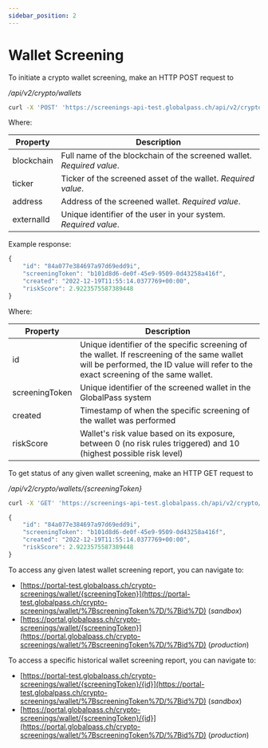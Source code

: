 ```yaml
---
sidebar_position: 2
---
```


# Wallet Screening

To initiate a crypto wallet screening, make an HTTP POST request to

_/api/v2/crypto/wallets_

```bash title="Example request"
curl -X 'POST' 'https://screenings-api-test.globalpass.ch/api/v2/crypto/wallets' -H 'accept: text/plain' -H 'Authorization: Bearer {your_access_token}' -H 'Content-Type: application/json' -d '{"blockchain": "bitcoin","ticker": "BTC","address": "1LoP929sXe5cGEuLw1tKRwDvSFVRJkqDW7","externalId": "User029"}
```

Where:

| Property   | Description                                                           |
| ---------- | --------------------------------------------------------------------- |
| blockchain | Full name of the blockchain of the screened wallet. _Required value_. |
| ticker     | Ticker of the screened asset of the wallet. _Required value_.         |
| address    | Address of the screened wallet. _Required value_.                     |
| externalId | Unique identifier of the user in your system. _Required value_.       |

Example response:

```js title="Example response"
{
    "id": "84a077e384697a97d69edd9i",
    "screeningToken": "b101d8d6-de0f-45e9-9509-0d43258a416f",
    "created": "2022-12-19T11:55:14.0377769+00:00",
    "riskScore": 2.9223575587389448
}
```

Where:

| Property       | Description                                                                                                                                                                        |
| -------------- | ---------------------------------------------------------------------------------------------------------------------------------------------------------------------------------- |
| id             | Unique identifier of the specific screening of the wallet. If rescreening of the same wallet will be performed, the ID value will refer to the exact screening of the same wallet. |
| screeningToken | Unique identifier of the screened wallet in the GlobalPass system                                                                                                                  |
| created        | Timestamp of when the specific screening of the wallet was performed                                                                                                               |
| riskScore      | Wallet's risk value based on its exposure, between 0 (no risk rules triggered) and 10 (highest possible risk level)                                                                |

To get status of any given wallet screening, make an HTTP GET request to

_/api/v2/crypto/wallets/{screeningToken}_

```bash title="Example request"
curl -X 'GET' 'https://screenings-api-test.globalpass.ch/api/v2/crypto/wallets/b101d8d6-de0f-45e9-9509-0d43258a416f' -H 'accept: text/plain' \-H 'Authorization: Bearer {your_access_token}'
```

```js title="Example response"
{
    "id": "84a077e384697a97d69edd9i",
    "screeningToken": "b101d8d6-de0f-45e9-9509-0d43258a416f",
    "created": "2022-12-19T11:55:14.0377769+00:00",
    "riskScore": 2.9223575587389448
}
```

To access any given latest wallet screening report, you can navigate to:

- [https://portal-test.globalpass.ch/crypto-screenings/wallet/{screeningToken}](https://portal-test.globalpass.ch/crypto-screenings/wallet/%7BscreeningToken%7D/%7Bid%7D) (_sandbox_)
- [https://portal.globalpass.ch/crypto-screenings/wallet/{screeningToken}](https://portal.globalpass.ch/crypto-screenings/wallet/%7BscreeningToken%7D/%7Bid%7D) (_production_)

To access a specific historical wallet screening report, you can navigate to:

- [https://portal-test.globalpass.ch/crypto-screenings/wallet/{screeningToken}/{id}](https://portal-test.globalpass.ch/crypto-screenings/wallet/%7BscreeningToken%7D/%7Bid%7D) (_sandbox_)
- [https://portal.globalpass.ch/crypto-screenings/wallet/{screeningToken}/{id}](https://portal.globalpass.ch/crypto-screenings/wallet/%7BscreeningToken%7D/%7Bid%7D) (_production_)
